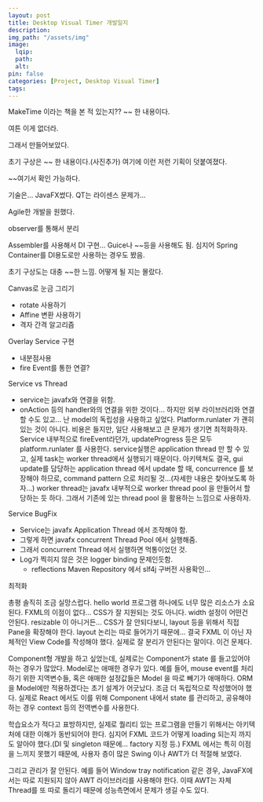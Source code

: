 ```yaml
---
layout: post
title: Desktop Visual Timer 개발일지
description:
img_path: "/assets/img"
image:
  lqip:
  path:
  alt:
pin: false
categories: [Project, Desktop Visual Timer]
tags:
---
```


MakeTime 이라는 책을 본 적 있는지??
~~ 한 내용이다.

여튼 이게 없더라.

그래서 만들어보았다.

초기 구상은 ~~ 한 내용이다.(사진추가)
여기에 이런 저런 기획이 덧붙여졌다.

~~여기서 확인 가능하다.

기술은... JavaFX썼다.
QT는 라이센스 문제가...

Agile한 개발을 원했다.

observer를 통해서 분리

Assembler를 사용해서 DI 구현...
Guice나 ~~등을 사용해도 됨. 심지어 Spring Container를 DI용도로만 사용하는 경우도 봤음.

초기 구상도는 대충 ~~한 느낌. 어떻게 될 지는 몰랐다.

Canvas로 눈금 그리기

- rotate 사용하기
- Affine 변환 사용하기
- 격자 간격 알고리즘

Overlay Service 구현

- 내분점사용
- fire Event를 통한 연결?

Service vs Thread

- service는 javafx와 연결을 위함.
- onAction 등의 handler와의 연결을 위한 것이다...
  하지만 외부 라이브러리와 연결할 수도 있고... 난 model의 독립성을 사용하고 싶었다.
  Platform.runlater 가 괜히 있는 것이 아니다. 비용은 들지만, 일단 사용해보고 큰 문제가 생기면 최적화하자.
  Service 내부적으로 fireEvent라던가, updateProgress 등은 모두 platform.runlater 를 사용한다. service실행은 application thread 만 할 수 있고, 실제 task는 worker thread에서 실행되기 때문이다.
  아키텍쳐도 결국, gui update를 담당하는 application thread 에서 update 할 때, concurrence 를 보장해야 하므로, command pattern 으로 처리될 것...(자세한 내용은 찾아보도록 하자...)
  worker thread는 javafx 내부적으로 worker thread pool 을 만들어서 할당하는 듯 하다. 그래서 기존에 있는 thread pool 을 활용하는 느낌으로 사용하자.

Service BugFix

- Service는 javafx Application Thread 에서 조작해야 함.
- 그렇게 하면 javafx concurrent Thread Pool 에서 실행해줌.
- 그래서 concurrent Thread 에서 실행하면 먹통이었던 것.
- Log가 찍히지 않은 것은 logger binding 문제인듯함.
  - reflections Maven Repository 에서 slf4j 구버전 사용확인...

최적화

총평
솔직히 조금 실망스럽다. hello world 프로그램 하나에도 너무 많은 리소스가 소요된다.
FXML의 이점이 없다... CSS가 잘 지원되는 것도 아니다. width 설정이 어떤건 안된다. resizable 이 아니거든...
CSS가 잘 안되다보니, layout 등을 위해서 직접 Pane을 확장해야 한다. layout 논리는 따로 들어가기 때문에...
결국 FXML 이 아닌 자체적인 View Code를 작성해야 했다. 실제로 잘 분리가 안된다는 말이다. 이건 문제다.

Component형 개발을 하고 싶었는데, 실제로는 Component가 state 를 들고있어야 하는 경우가 많았다. Model로는 애매한 경우가 있다. 예를 들어, mouse event를 처리하기 위한 지역변수들, 혹은 애매한 설정값들은 Model 을 따로 빼기가 애매하다. ORM을 Model에만 적용하겠다는 초기 설계가 어긋났다. 조금 더 독립적으로 작성했어야 했다.
실제로 React 에서도 이를 위해 Component 내에서 state 를 관리하고, 공유해야 하는 경우 context 등의 전역변수를 사용한다.

학습요소가 적다고 표방하지만, 실제로 퀄리티 있는 프로그램을 만들기 위해서는 아키텍처에 대한 이해가 동반되어야 한다. 심지어 FXML 코드가 어떻게 loading 되는지 까지도 알아야 했다.(DI 및 singleton 때문에... factory 지정 등.) FXML 에서는 특히 이점을 느끼지 못했기 때문에, 사용자 층이 많은 Swing 이나 AWT가 더 적절해 보였다.

그리고 관리가 잘 안된다. 예를 들어 Window tray notification 같은 경우, JavaFX에서는 따로 지원되지 않아 AWT 라이브러리를 사용해야 한다. 이때 AWT는 자체 Thread를 또 따로 돌리기 때문에 성능측면에서 문제가 생길 수도 있다.
